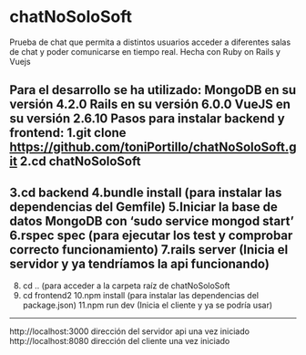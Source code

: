 # chatNoSoloSoft
Prueba de chat que permita a distintos usuarios acceder a diferentes salas de chat y poder comunicarse en tiempo real. Hecha con Ruby on Rails y Vuejs

Para el desarrollo se ha utilizado:
MongoDB en su versión 4.2.0
    Rails en su versión 6.0.0
    VueJS en su versión 2.6.10
Pasos para instalar backend y frontend:
1.git clone https://github.com/toniPortillo/chatNoSoloSoft.git
2.cd chatNoSoloSoft
-----------------------------------------------------------------------------------------------
3.cd backend
4.bundle install (para instalar las dependencias del Gemfile)
5.Iniciar la base de datos MongoDB con ‘sudo service mongod start’
6.rspec spec (para ejecutar los test y comprobar correcto funcionamiento)
7.rails server (Inicia el servidor y ya tendríamos la api funcionando)
-----------------------------------------------------------------------------------------------
8. cd .. (para acceder a la carpeta raíz de chatNoSoloSoft
9. cd frontend2
10.npm install (para instalar las dependencias del package.json)
11.npm run dev (Inicia el cliente y ya se podría usar)
-----------------------------------------------------------------------------------------------
http://localhost:3000 dirección del servidor api una vez iniciado
http://localhost:8080 dirección del cliente una vez iniciado